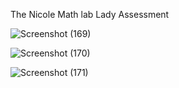 The Nicole Math lab Lady Assessment

![Screenshot (169)](https://github.com/Komal-Bhurse/Nicole-Assignment/assets/124762732/ce88ce5e-7d41-4e58-85fa-cbbabf964ca0)

![Screenshot (170)](https://github.com/Komal-Bhurse/Nicole-Assignment/assets/124762732/9990770c-1f2d-4a7a-9bee-dab71f8d24fd)

![Screenshot (171)](https://github.com/Komal-Bhurse/Nicole-Assignment/assets/124762732/c61ce3ee-319d-4dad-a88f-35a0706b9f27)
